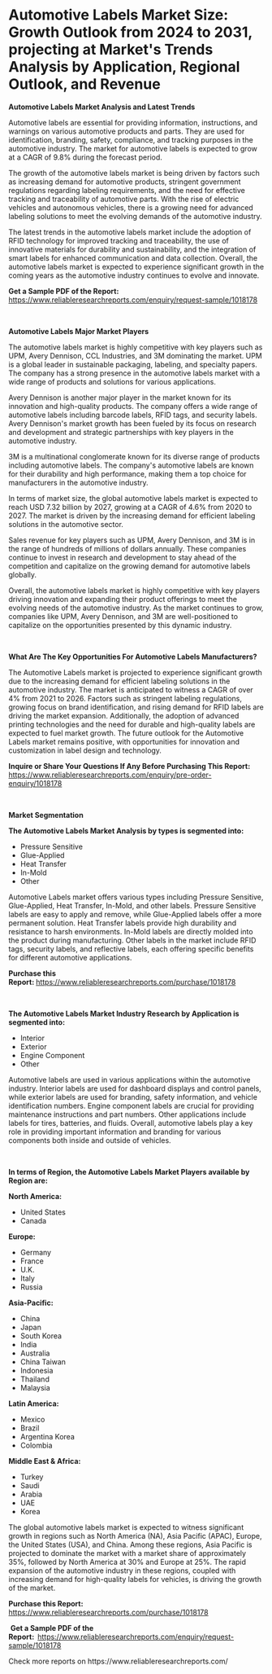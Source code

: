 <p><h1>Automotive Labels Market Size: Growth Outlook from 2024 to 2031, projecting at Market's Trends Analysis by Application, Regional Outlook, and Revenue</h1></p><p><strong>Automotive Labels Market Analysis and Latest Trends</strong></p>
<p><p>Automotive labels are essential for providing information, instructions, and warnings on various automotive products and parts. They are used for identification, branding, safety, compliance, and tracking purposes in the automotive industry. The market for automotive labels is expected to grow at a CAGR of 9.8% during the forecast period.</p><p>The growth of the automotive labels market is being driven by factors such as increasing demand for automotive products, stringent government regulations regarding labeling requirements, and the need for effective tracking and traceability of automotive parts. With the rise of electric vehicles and autonomous vehicles, there is a growing need for advanced labeling solutions to meet the evolving demands of the automotive industry.</p><p>The latest trends in the automotive labels market include the adoption of RFID technology for improved tracking and traceability, the use of innovative materials for durability and sustainability, and the integration of smart labels for enhanced communication and data collection. Overall, the automotive labels market is expected to experience significant growth in the coming years as the automotive industry continues to evolve and innovate.</p></p>
<p><strong>Get a Sample PDF of the Report:&nbsp;</strong> <a href="https://www.reliableresearchreports.com/enquiry/request-sample/1018178">https://www.reliableresearchreports.com/enquiry/request-sample/1018178</a></p>
<p>&nbsp;</p>
<p><strong>Automotive Labels Major Market Players</strong></p>
<p><p>The automotive labels market is highly competitive with key players such as UPM, Avery Dennison, CCL Industries, and 3M dominating the market. UPM is a global leader in sustainable packaging, labeling, and specialty papers. The company has a strong presence in the automotive labels market with a wide range of products and solutions for various applications.</p><p>Avery Dennison is another major player in the market known for its innovation and high-quality products. The company offers a wide range of automotive labels including barcode labels, RFID tags, and security labels. Avery Dennison's market growth has been fueled by its focus on research and development and strategic partnerships with key players in the automotive industry.</p><p>3M is a multinational conglomerate known for its diverse range of products including automotive labels. The company's automotive labels are known for their durability and high performance, making them a top choice for manufacturers in the automotive industry.</p><p>In terms of market size, the global automotive labels market is expected to reach USD 7.32 billion by 2027, growing at a CAGR of 4.6% from 2020 to 2027. The market is driven by the increasing demand for efficient labeling solutions in the automotive sector.</p><p>Sales revenue for key players such as UPM, Avery Dennison, and 3M is in the range of hundreds of millions of dollars annually. These companies continue to invest in research and development to stay ahead of the competition and capitalize on the growing demand for automotive labels globally.</p><p>Overall, the automotive labels market is highly competitive with key players driving innovation and expanding their product offerings to meet the evolving needs of the automotive industry. As the market continues to grow, companies like UPM, Avery Dennison, and 3M are well-positioned to capitalize on the opportunities presented by this dynamic industry.</p></p>
<p>&nbsp;</p>
<p><strong>What Are The Key Opportunities For Automotive Labels Manufacturers?</strong></p>
<p><p>The Automotive Labels market is projected to experience significant growth due to the increasing demand for efficient labeling solutions in the automotive industry. The market is anticipated to witness a CAGR of over 4% from 2021 to 2026. Factors such as stringent labeling regulations, growing focus on brand identification, and rising demand for RFID labels are driving the market expansion. Additionally, the adoption of advanced printing technologies and the need for durable and high-quality labels are expected to fuel market growth. The future outlook for the Automotive Labels market remains positive, with opportunities for innovation and customization in label design and technology.</p></p>
<p><strong>Inquire or Share Your Questions If Any Before Purchasing This Report:</strong> <a href="https://www.reliableresearchreports.com/enquiry/pre-order-enquiry/1018178">https://www.reliableresearchreports.com/enquiry/pre-order-enquiry/1018178</a></p>
<p>&nbsp;</p>
<p><strong>Market Segmentation</strong></p>
<p><strong>The Automotive Labels Market Analysis by types is segmented into:</strong></p>
<p><ul><li>Pressure Sensitive</li><li>Glue-Applied</li><li>Heat Transfer</li><li>In-Mold</li><li>Other</li></ul></p>
<p><p>Automotive Labels market offers various types including Pressure Sensitive, Glue-Applied, Heat Transfer, In-Mold, and other labels. Pressure Sensitive labels are easy to apply and remove, while Glue-Applied labels offer a more permanent solution. Heat Transfer labels provide high durability and resistance to harsh environments. In-Mold labels are directly molded into the product during manufacturing. Other labels in the market include RFID tags, security labels, and reflective labels, each offering specific benefits for different automotive applications.</p></p>
<p><strong>Purchase this Report:&nbsp;</strong><a href="https://www.reliableresearchreports.com/purchase/1018178">https://www.reliableresearchreports.com/purchase/1018178</a></p>
<p>&nbsp;</p>
<p><strong>The Automotive Labels Market Industry Research by Application is segmented into:</strong></p>
<p><ul><li>Interior</li><li>Exterior</li><li>Engine Component</li><li>Other</li></ul></p>
<p><p>Automotive labels are used in various applications within the automotive industry. Interior labels are used for dashboard displays and control panels, while exterior labels are used for branding, safety information, and vehicle identification numbers. Engine component labels are crucial for providing maintenance instructions and part numbers. Other applications include labels for tires, batteries, and fluids. Overall, automotive labels play a key role in providing important information and branding for various components both inside and outside of vehicles.</p></p>
<p>&nbsp;</p>
<p><strong>In terms of Region, the Automotive Labels Market Players available by Region are:</strong></p>
<p>
    <p> <strong> North America: </strong>
        <ul>
            <li>United States</li>
            <li>Canada</li>
        </ul>
        </p> 
    <p> <strong> Europe: </strong>
        <ul>
            <li>Germany</li>
            <li>France</li>
            <li>U.K.</li>
            <li>Italy</li>
            <li>Russia</li>
        </ul>
        </p> 
    <p> <strong> Asia-Pacific: </strong>
        <ul>
            <li>China</li>
            <li>Japan</li>
            <li>South Korea</li>
            <li>India</li>
            <li>Australia</li>
            <li>China Taiwan</li>
            <li>Indonesia</li>
            <li>Thailand</li>
            <li>Malaysia</li>
        </ul>
        </p> 
    <p> <strong> Latin America: </strong>
        <ul>
            <li>Mexico</li>
            <li>Brazil</li>
            <li>Argentina Korea</li>
            <li>Colombia</li>
        </ul>
        </p> 
    <p> <strong> Middle East & Africa: </strong>
        <ul>
            <li>Turkey</li>
            <li>Saudi</li>
            <li>Arabia</li>
            <li>UAE</li>
            <li>Korea</li>
        </ul>
    </p>
    </p>
<p><p>The global automotive labels market is expected to witness significant growth in regions such as North America (NA), Asia Pacific (APAC), Europe, the United States (USA), and China. Among these regions, Asia Pacific is projected to dominate the market with a market share of approximately 35%, followed by North America at 30% and Europe at 25%. The rapid expansion of the automotive industry in these regions, coupled with increasing demand for high-quality labels for vehicles, is driving the growth of the market.</p></p>
<p><strong>Purchase this Report: </strong><a href="https://www.reliableresearchreports.com/purchase/1018178">https://www.reliableresearchreports.com/purchase/1018178</a></p>
<p>&nbsp;<strong>Get a Sample PDF of the Report:&nbsp;&nbsp;</strong><a href="https://www.reliableresearchreports.com/enquiry/request-sample/1018178">https://www.reliableresearchreports.com/enquiry/request-sample/1018178</a></p>
<p><strong></strong></p>
<p>Check more reports on https://www.reliableresearchreports.com/</p>